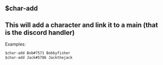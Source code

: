 **$char-add**
-
This will add a character and link it to a main (that is the discord handler)
-
Examples:
```md
$char-add Bob#7571 Bobbyfisher
$char-add Jack#5786 Jackthejack
```


